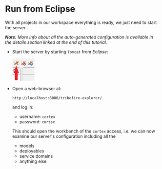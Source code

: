# Run from Eclipse

With all projects in our workspace everything is ready, we just need to start the server.

_**Note:** More info about all the auto-generated configuration is available in the details section linked at the end of this tutorial._

* Start the server by starting `Tomcat` from _Eclipse_:

  ![](../images/tomcat-start.png)


* Open a web-browser at:
  ```url
  http://localhost:8080/tribefire-explorer/
  ```

  and log in:
  * username: `cortex`
  * password: `cortex`

  This should open the workbench of the `cortex` access, i.e. we can now examine our server's configuration including all the 
  * models
  * deployables
  * service domains
  * anything else
